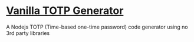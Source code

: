 # [Vanilla TOTP Generator](https://www.npmjs.com/package/vanilla-totp)

A Nodejs TOTP (Time-based one-time password) code generator using no 3rd party libraries